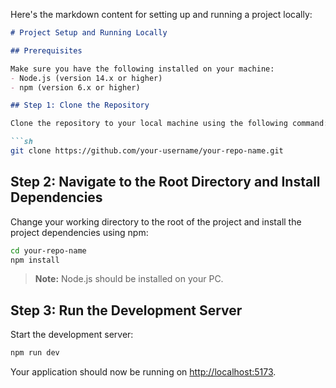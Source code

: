 Here's the markdown content for setting up and running a project locally:

```markdown
# Project Setup and Running Locally

## Prerequisites

Make sure you have the following installed on your machine:
- Node.js (version 14.x or higher)
- npm (version 6.x or higher)

## Step 1: Clone the Repository

Clone the repository to your local machine using the following command:

```sh
git clone https://github.com/your-username/your-repo-name.git
```

## Step 2: Navigate to the Root Directory and Install Dependencies

Change your working directory to the root of the project and install the project dependencies using npm:

```sh
cd your-repo-name
npm install
```

> **Note:** Node.js should be installed on your PC.

## Step 3: Run the Development Server

Start the development server:

```sh
npm run dev
```

Your application should now be running on [http://localhost:5173](http://localhost:5173).
